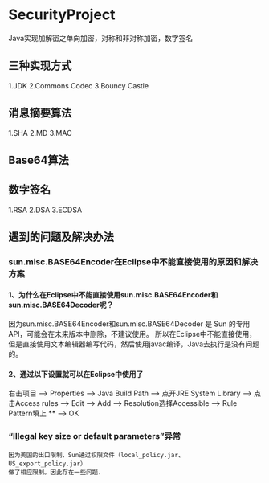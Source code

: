# SecurityProject
Java实现加解密之单向加密，对称和非对称加密，数字签名
## 三种实现方式
1.JDK 2.Commons Codec 3.Bouncy Castle
## 消息摘要算法
1.SHA 2.MD 3.MAC
## Base64算法
## 数字签名
1.RSA 2.DSA 3.ECDSA
## 遇到的问题及解决办法
### sun.misc.BASE64Encoder在Eclipse中不能直接使用的原因和解决方案
#### 1、为什么在Eclipse中不能直接使用sun.misc.BASE64Encoder和sun.misc.BASE64Decoder呢？
  因为sun.misc.BASE64Encoder和sun.misc.BASE64Decoder 是 Sun 的专用 API，可能会在未来版本中删除，不建议使用。
  所以在Eclipse中不能直接使用，但是直接使用文本编辑器编写代码，然后使用javac编译，Java去执行是没有问题的。
#### 2、通过以下设置就可以在Eclipse中使用了
  右击项目 --> Properties --> Java Build Path --> 点开JRE System Library --> 
  点击Access rules --> Edit --> Add --> Resolution选择Accessible --> Rule Pattern填上 ** --> OK
### “Illegal key size or default parameters”异常
    因为美国的出口限制，Sun通过权限文件（local_policy.jar、US_export_policy.jar）
    做了相应限制。因此存在一些问题.
